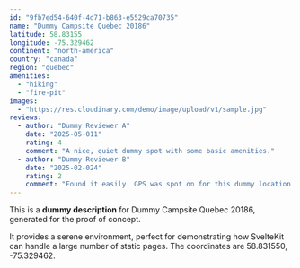 ```yaml
---
id: "9fb7ed54-640f-4d71-b863-e5529ca70735"
name: "Dummy Campsite Quebec 20186"
latitude: 58.83155
longitude: -75.329462
continent: "north-america"
country: "canada"
region: "quebec"
amenities:
  - "hiking"
  - "fire-pit"
images:
  - "https://res.cloudinary.com/demo/image/upload/v1/sample.jpg"
reviews:
  - author: "Dummy Reviewer A"
    date: "2025-05-011"
    rating: 4
    comment: "A nice, quiet dummy spot with some basic amenities."
  - author: "Dummy Reviewer B"
    date: "2025-02-024"
    rating: 2
    comment: "Found it easily. GPS was spot on for this dummy location."
---
```


This is a **dummy description** for Dummy Campsite Quebec 20186, generated for the proof of concept.

It provides a serene environment, perfect for demonstrating how SvelteKit can handle a large number of static pages. The coordinates are 58.831550, -75.329462.
